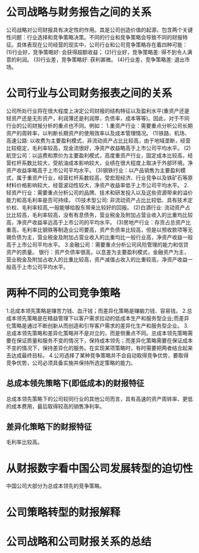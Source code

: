 # 公司战略与财务报告之间的关系
  公司战略对公司财报具有决定性的作用。其是公司创造价值的起源，包含两个关键性问题：行业选择和竞争策略决策。不同的行业和竞争策略会导致不同的财报特征。具体表现在公司经营的现实中，公司行业和公司竞争策略存在着四种可能：
  (1)行业好，竞争策略好: 会获得超额收益；
  (2)行业好，竞争策略差: 得不到令人满意的利润。
  (3)行业差，竞争策略好: 获利甚微。 
  (4)行业差，竞争策略差: 退出市场。

# 公司行业与公司财务报表之间的关系
  公司所处行业将在很大程度上决定公司财报的结构特征以及盈利水平(重资产还是轻资产还是无形资产，利润薄还是利润厚，负债率，成本等等)。因此，对于不同行业的公司财报分析的重点也不同。例如：
  1.重资产行业：需要重点分析公司长期资产的周转率，以判断长期资产的使用效率以及成本管理情况。
    (1)铁路、机场、高速公路: 以收费为主要盈利模式，非流动资产占比比较高，由于地域垄断，经营比较稳定，毛利率较高，现金流很好，净资产收益略高于上市公司平均水平。
    (2)航空公司：以运费和票价为主要盈利模式，高度重资产行业，固定成本比较高，经营杠杆系数比较大，受航油成本影响较大，业绩在很大程度上取决于外部环境。净资产收益率略高于上市公司平均水平。
    (3)钢铁行业：以产品销售为主要盈利模式，属于重资产行业，经营杠杆系数较高，受宏观经济、行业竞争以及铁矿石等原材料价格影响较大，经营波动性较大，净资产收益率低于上市公司平均水平。
  2.轻资产行业：需要重点分析公司的品牌、技术和研发投入以及这些资源带来的溢价能力和高毛利率是否可持续。
    (1)技术型公司: 非流动资产占比比较低、具有技术定价权、毛利率较高,一般能够给股东带来比较好的回报。
    (2)白酒行业: 流动资产占比比较高，毛利率较高，没有有息债务，营业税金及附加占营业收入的比重均比较高，净资产收益率远高于上市公司的平均水平。
    (3)房地产行业：存货占总资产比重高，毛利率比钢铁等制造业公司要高，资产负债率比较高，但是以预收款项等无锡负债为主，营业税金及附加占营业收入的比重均比一般行业高，净资产收益一般高于上市公司平均水平。
  3.金融公司：需要重点分析公司风险管理的能力和信贷资产的质量。
    银行：资产负债率很高，以息差为主要盈利模式，金融资产为主，营业税金及附加占收入的比重比较高，资产减值占收入的比重较高，净资产收益一般高于上市公司平均水平。

# 两种不同的公司竞争策略
1.总成本领先策略是赚苦力钱、血汗钱；而差异化策略是赚脑力钱、容易钱。
2.总成本领先策略是在精益管理下以客户需求拉动的低成本生产和服务型企业;而差异化策略是通过不断创新从而创造和引导客户需求的差异化生产和服务型企业。
3.总成本领先策略和差异化策略并不是对立的，而是侧重点不同。总成本领先策略需要在保证质量和服务不变的情况下，保持成本领先；而差异化策略需要在保证成本不变的情况下，保持差异化的服务。在实现某项策略时，有时需要把两者结合起来去达成最终目标。
4.公司选择了某种竞争策略并不会自动取得竞争优势，要取得竞争优势，公司必须具备实施并保持所选定策略的能力。
## 总成本领先策略下(即低成本)的财报特征
  总成本领先策略下的公司较同行业的其他公司而言，具有高速的资产周转率、更低的成本费用，最后取得较高的销售净利率。
## 差异化策略下的财报特征
  毛利率比较高。
# 从财报数字看中国公司发展转型的迫切性
  中国公司大部分为总成本领先的竞争策略。
# 公司策略转型的财报解释

# 公司战略和公司财报关系的总结